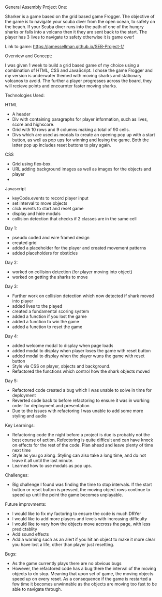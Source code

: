 General Assembly Project One:

Sharker is a game based on the grid based game Frogger. The objective of the game is to navigate your scuba diver from the open ocean, to safety on the beach. If your Scuba diver runs into the path of one of the hungry sharks or falls into a volcano then it they are sent back to the start. The player has 3 lives to navigate to safety otherwise it is game over!

Link to game: https://jamessellman.github.io/SEB-Project-1/

Overview and Concept:

I was given 1 week to build a grid based game of my choice using a combination of HTML, CSS and JavaScript. I chose the game Frogger and my version is underwater themed with moving sharks and stationary volcanos to avoid. The further a player progresses across the board, they will recieve points and encournter faster moving sharks.

Technologies Used:

HTML

- A header
- Div with containing paragraphs for player information, such as lives, score and highscore.
- Grid with 10 rows and 9 columns making a total of 90 cells.
- Divs which are used as modals to create an opening pop up with a start button, as well as pop ups for winning and losing the game. Both the latter pop up includes reset buttons to play again.

CSS

- Grid using flex-box.
- URL adding background images as well as images for the objects and player
-

Javascript

- keyCode.events to record player input
- set interval to move objects
- click events to start and reset game
- display and hide modals
- collision detection that checks if 2 classes are in the same cell

Day 1:

- pseudo coded and wire framed design
- created grid
- added a placeholder for the player and created movement patterns
- added placeholders for obsticles

Day 2:

- worked on collision detection (for player moving into object)
- worked on getting the sharks to move

Day 3:

- Further work on collision detection which now detected if shark moved into player
- added lives to the played
- created a fundamental scoring system
- added a function if you lost the game
- added a function to win the game
- added a function to reset the game

Day 4:

- added welcome modal to display when page loads
- added modal to display when player loses the game with reset button
- added modal to display when the player wuns the game with reset button
- Style via CSS on player, objects and background.
- Refactored the functions which control how the shark objects moved

Day 5:

- Refactored code created a bug which I was unable to solve in time for deployment
- Reverted code back to before refactoring to ensure it was in working order for deployment and presentation
- Due to the issues with refactoring I was unable to add some more styling and audio

Key Learnings:

- Refactoring code the night before a project is due is probably not the best course of action. Refectoring is quite difficult and can have knock on effects for the rest of the code. Plan ahead and leave plenty of time next time
- Style as you go along. Styling can also take a long time, and do not leave it all until the last minute.
- Learned how to use modals as pop ups.

Challenges:

- Big challenge I found was finding the time to stop intervals. If the start button or reset button is pressed, the moving object rows continue to speed up until the point the game becomes unplayable.

Future improvments:

- I would like to fix my factoring to ensure the code is much DRYer
- I would like to add more players and levels with increasing difficulty
- I would like to vary how the objects move accross the page, with less predictablity
- Add sound effects
- Add a warning such as an alert if you hit an object to make it more clear you have lost a life, other than player just resetting.

Bugs:

- As the game currently plays there are no obvious bugs
- However, the refactored code has a bug there the interval of the moving objects to do stop. Meaning that upon set of game, the moving objects speed up on every reset. As a consequence if the game is restarted a few time it becomes unwinnable as the objects are moving too fast to be able to navigate through.
